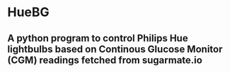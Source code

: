 <H1><b>HueBG</b></H1>
<H2>A python program to control Philips Hue lightbulbs based on Continous Glucose Monitor (CGM) readings fetched from <a hfef='sugarmate.io'>sugarmate.io</a></H2>